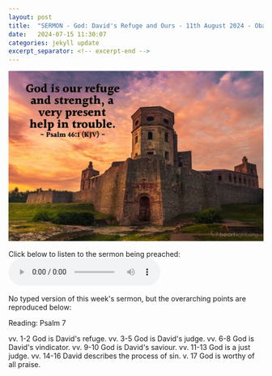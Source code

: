 ```yaml
---
layout: post
title:  "SERMON - God: David's Refuge and Ours - 11th August 2024 - Oban Free Church of Scotland"
date:   2024-07-15 11:30:07
categories: jekyll update
excerpt_separator: <!-- excerpt-end -->
---
```


![God is our Refuge - Psalm 46](/media/refuge.jpg)

Click below to listen to the sermon being preached:
<audio controls>
<source src="/media/refuge.mp3" type="audio/mpeg">
Your browser does not support the audio element.
</audio>

No typed version of this week's sermon, but the overarching points are reproduced below:

Reading: Psalm 7

vv. 1-2		God is David's refuge.
vv. 3-5		God is David's judge.
vv. 6-8		God is David's vindicator.
vv. 9-10	God is David's saviour.
vv. 11-13	God is a just judge.
vv. 14-16	David describes the process of sin.
v. 17		God is worthy of all praise.
